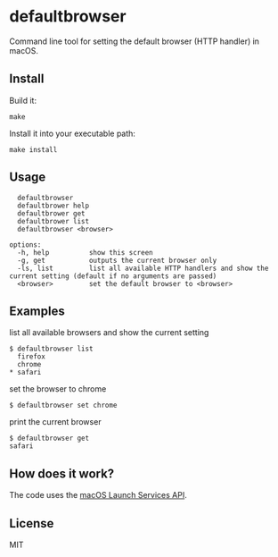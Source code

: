 defaultbrowser
==============

Command line tool for setting the default browser (HTTP handler) in macOS.

Install
-------

Build it:

```
make
```

Install it into your executable path:

```
make install
```

Usage
-----

```
  defaultbrowser
  defaultbrower help
  defaultbrower get
  defaultbrower list
  defaultbrowser <browser>

options:
  -h, help          show this screen
  -g, get           outputs the current browser only
  -ls, list         list all available HTTP handlers and show the current setting (default if no arguments are passed)
  <browser>         set the default browser to <browser>
```

Examples
-----

list all available browsers and show the current setting
```
$ defaultbrowser list
  firefox
  chrome
* safari
```

set the browser to chrome
```
$ defaultbrowser set chrome
```

print the current browser
```
$ defaultbrowser get
safari
```





How does it work?
-----------------

The code uses the [macOS Launch Services API](https://developer.apple.com/documentation/coreservices/launch_services).

License
-------

MIT
